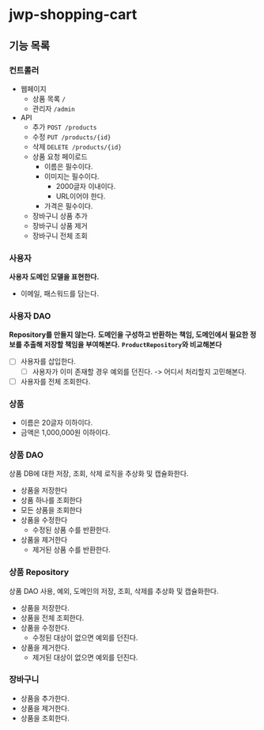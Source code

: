 # jwp-shopping-cart

## 기능 목록

### 컨트롤러

- 웹페이지
    - 상품 목록 `/`
    - 관리자 `/admin`
- API
    - 추가 `POST /products`
    - 수정 `PUT /products/{id}`
    - 삭제 `DELETE /products/{id}`
    - 상품 요청 페이로드
        - 이름은 필수이다.
        - 이미지는 필수이다.
            - 2000글자 이내이다.
            - URL이어야 한다.
        - 가격은 필수이다.
    - 장바구니 상품 추가
    - 장바구니 상품 제거
    - 장바구니 전체 조회
### 사용자
**사용자 도메인 모델을 표현한다.**
- 이메일, 패스워드를 담는다.

### 사용자 DAO
**Repository를 만들지 않는다.**
**도메인을 구성하고 반환하는 책임, 도메인에서 필요한 정보를 추출해 저장할 책임을 부여해본다.**
**`ProductRepository`와 비교해본다**
- [ ] 사용자를 삽입한다.
  - [ ] 사용자가 이미 존재할 경우 예외를 던진다. -> 어디서 처리할지 고민해본다.
- [ ] 사용자를 전체 조회한다.

### 상품

- 이름은 20글자 이하이다.
- 금액은 1,000,000원 이하이다.

### 상품 DAO

상품 DB에 대한 저장, 조회, 삭제 로직을 추상화 및 캡슐화한다.

- 상품을 저장한다
- 상품 하나를 조회한다
- 모든 상품을 조회한다
- 상품을 수정한다
  - 수정된 상품 수를 반환한다.
- 상품을 제거한다
  - 제거된 상품 수를 반환한다.

### 상품 Repository

상품 DAO 사용, 예외, 도메인의 저장, 조회, 삭제를 추상화 및 캡슐화한다.

- 상품을 저장한다.
- 상품을 전체 조회한다.
- 상품을 수정한다.
  - 수정된 대상이 없으면 예외를 던진다.
- 상품을 제거한다.
  - 제거된 대상이 없으면 예외를 던진다.

### 장바구니
- 상품을 추가한다.
- 상품을 제거한다.
- 상품을 조회한다.